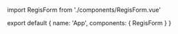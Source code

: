 <template>
  <div class="container mx-auto">
    <ValidationObserver ref="observer" v-slot="{ handleSubmit }">
      <form ref="form" @submit.prevent="handleSubmit(onSubmit)">
        <div class="grid grid-cols-4 gap-4">
          <!-- Firstname (ภาษาไทย) -->
          <div class="col-span-4 sm:col-span-2">
            <ValidationProvider
              name="FirstNameth"
              :rules="validationRules.firstname_th"
              v-slot="validationFnContext"
            >
              <input
                v-model="form.firstname_th"
                placeholder="Firstname (ภาษาไทย)"
                class="form-input"
                :class="{
                  'border-red-500':
                    validationFnContext.errors &&
                    validationFnContext.errors.length > 0,
                }"
                @keypress="blockNonThaiCharacters"
              />
              <div
                v-if="
                  validationFnContext.errors &&
                  validationFnContext.errors.length > 0
                "
                class="text-red-500 mt-1"
              >
                {{ validationFnContext.errors[0] }}
              </div>
            </ValidationProvider>
          </div>

          <!-- Lastname (ภาษาไทย) -->
          <div class="col-span-4 sm:col-span-2">
            <ValidationProvider
              name="Lastnameth"
              :rules="validationRules.lastname_th"
              v-slot="validationLnContext"
            >
              <input
                v-model="form.lastname_th"
                placeholder="Lastname (ภาษาไทย)"
                class="form-input"
                :class="{
                  'border-red-500':
                    validationLnContext.errors &&
                    validationLnContext.errors.length > 0,
                }"
                @keypress="blockNonThaiCharacters"
              />
              <div
                v-if="
                  validationLnContext.errors &&
                  validationLnContext.errors.length > 0
                "
                class="text-red-500 mt-1"
              >
                {{ validationLnContext.errors[0] }}
              </div>
            </ValidationProvider>
          </div>

          <!-- Firstname (ภาษาอังกฤษ) -->
          <div class="col-span-4 sm:col-span-2">
            <ValidationProvider
              name="FirstNameeng"
              :rules="validationRules.firstname_eng"
              v-slot="validationFnContext"
            >
              <input
                v-model="form.firstname_eng"
                placeholder="Firstname (ภาษาอังกฤษ)"
                class="form-input"
                :class="{
                  'border-red-500':
                    validationFnContext.errors &&
                    validationFnContext.errors.length > 0,
                }"
                @keypress="blockNonEngCharacters"
              />
              <div
                v-if="
                  validationFnContext.errors &&
                  validationFnContext.errors.length > 0
                "
                class="text-red-500 mt-1"
              >
                {{ validationFnContext.errors[0] }}
              </div>
            </ValidationProvider>
          </div>

          <!-- Lastname (ภาษาอังกฤษ) -->
          <div class="col-span-4 sm:col-span-2">
            <ValidationProvider
              name="Lastnameeng"
              :rules="validationRules.lastname_eng"
              v-slot="validationLnContext"
            >
              <input
                v-model="form.lastname_eng"
                placeholder="Lastname (ภาษาอังกฤษ)"
                class="form-input"
                :class="{
                  'border-red-500':
                    validationLnContext.errors &&
                    validationLnContext.errors.length > 0,
                }"
                @keypress="blockNonEngCharacters"
              />
              <div
                v-if="
                  validationLnContext.errors &&
                  validationLnContext.errors.length > 0
                "
                class="text-red-500 mt-1"
              >
                {{ validationLnContext.errors[0] }}
              </div>
            </ValidationProvider>
          </div>

          <!-- Student ID -->
          <div class="col-span-4 sm:col-span-2">
            <ValidationProvider
              name="Student-ID"
              :rules="validationRules.studentNo"
              v-slot="validationSnContext"
            >
              <input
                v-model="form.studentNo"
                placeholder="Student ID"
                class="form-input"
                :class="{
                  'border-red-500':
                    validationSnContext.errors &&
                    validationSnContext.errors.length > 0,
                }"
                @keypress="blockNonCharacters"
                maxlength="11"
              />
              <div
                v-if="
                  validationSnContext.errors &&
                  validationSnContext.errors.length > 0
                "
                class="text-red-500 mt-1"
              >
                {{ validationSnContext.errors[0] }}
              </div>
            </ValidationProvider>
          </div>

          <!-- Phonenumber -->
          <div class="col-span-4 sm:col-span-2">
            <ValidationProvider
              name="Phonenumber"
              :rules="validationRules.phonenumber"
              v-slot="validationPhoneContext"
            >
              <input
                v-model="form.phonenumber"
                placeholder="Phonenumber"
                class="form-input"
                :class="{
                  'border-red-500':
                    validationPhoneContext.errors &&
                    validationPhoneContext.errors.length > 0,
                }"
                @keypress="blockNonCharacters"
                :maxlength="getPhoneNumberMaxLength(form.phonenumber)"
              />
              <div
                v-if="
                  validationPhoneContext.errors &&
                  validationPhoneContext.errors.length > 0
                "
                class="text-red-500 mt-1"
              >
                {{ validationPhoneContext.errors[0] }}
              </div>
            </ValidationProvider>
          </div>

          <!-- Email -->
          <div class="col-span-4 sm:col-span-2">
            <ValidationProvider
              name="Email"
              :rules="validationRules.email"
              v-slot="validationEmailContext"
            >
              <input
                v-model="form.email"
                placeholder="Email"
                class="form-input"
                :class="{
                  'border-red-500':
                    validationEmailContext.errors &&
                    validationEmailContext.errors.length > 0,
                }"
              />
              <div
                v-if="
                  validationEmailContext.errors &&
                  validationEmailContext.errors.length > 0
                "
                class="text-red-500 mt-1"
              >
                {{ validationEmailContext.errors[0] }}
              </div>
            </ValidationProvider>
          </div>

          <!-- Address -->
          <div class="col-span-4">
            <ValidationProvider
              name="Address"
              :rules="validationRules.address"
              v-slot="validationAdContext"
            >
              <textarea
                v-model="form.address"
                placeholder="Address"
                class="form-textarea"
                :class="{
                  'border-red-500':
                    validationAdContext.errors &&
                    validationAdContext.errors.length > 0,
                }"
                :rows="3"
              ></textarea>
              <div
                v-if="
                  validationAdContext.errors &&
                  validationAdContext.errors.length > 0
                "
                class="text-red-500 mt-1"
              >
                {{ validationAdContext.errors[0] }}
              </div>
            </ValidationProvider>
          </div>

          <!-- Birthday -->
          <div class="col-span-4 sm:col-span-2">
            <ValidationProvider
              name="Birthday"
              :rules="validationRules.birthday"
              v-slot="validationBdContext"
            >
              <input
                v-model="form.birthday"
                placeholder="Birthday"
                class="form-input"
                :class="{
                  'border-red-500':
                    validationBdContext.errors &&
                    validationBdContext.errors.length > 0,
                }"
                type="date"
              />
              <div
                v-if="
                  validationBdContext.errors &&
                  validationBdContext.errors.length > 0
                "
                class="text-red-500 mt-1"
              >
                {{ validationBdContext.errors[0] }}
              </div>
            </ValidationProvider>
          </div>

          <!-- Birthday (dd/mm/yyyy) -->
          <div class="col-span-4 sm:col-span-2">
            <ValidationProvider
              name="Birthday"
              :rules="validationRules.birthdayformat1"
              v-slot="validationBd1Context"
            >
              <input
                v-model="form.birthdayformat1"
                placeholder="Birthday (dd/mm/yyyy)"
                class="form-input"
                :class="{
                  'border-red-500':
                    validationBd1Context.errors &&
                    validationBd1Context.errors.length > 0,
                }"
              />
              <div
                v-if="
                  validationBd1Context.errors &&
                  validationBd1Context.errors.length > 0
                "
                class="text-red-500 mt-1"
              >
                {{ validationBd1Context.errors[0] }}
              </div>
            </ValidationProvider>
          </div>

          <!-- Birthday (dd.mm.yyyy) -->
          <div class="col-span-4 sm:col-span-2">
            <ValidationProvider
              name="Birthday"
              :rules="validationRules.birthdayformat2"
              v-slot="validationBd2Context"
            >
              <input
                v-model="form.birthdayformat2"
                placeholder="Birthday (dd.mm.yyyy)"
                class="form-input"
                :class="{
                  'border-red-500':
                    validationBd2Context.errors &&
                    validationBd2Context.errors.length > 0,
                }"
              />
              <div
                v-if="
                  validationBd2Context.errors &&
                  validationBd2Context.errors.length > 0
                "
                class="text-red-500 mt-1"
              >
                {{ validationBd2Context.errors[0] }}
              </div>
            </ValidationProvider>
          </div>

          <!-- Duration Start -->
          <div class="col-span-4 sm:col-span-2">
            <ValidationProvider
              name="Duration Start"
              :rules="validationRules.durationStart"
              v-slot="validationBeforeDContext"
            >
              <input
                v-model="form.durationStart"
                placeholder="Duration Start"
                class="form-input"
                :class="{
                  'border-red-500':
                    validationBeforeDContext.errors &&
                    validationBeforeDContext.errors.length > 0,
                }"
                type="date"
              />
              <div
                v-if="
                  validationBeforeDContext.errors &&
                  validationBeforeDContext.errors.length > 0
                "
                class="text-red-500 mt-1"
              >
                {{ validationBeforeDContext.errors[0] }}
              </div>
            </ValidationProvider>
          </div>

          <!-- Duration End -->
          <div class="col-span-4 sm:col-span-2">
            <ValidationProvider
              name="Duration End"
              :rules="validationRules.durationEnd"
              v-slot="validationAfterDContext"
            >
              <input
                v-model="form.durationEnd"
                placeholder="Duration End"
                class="form-input"
                :class="{
                  'border-red-500':
                    validationAfterDContext.errors &&
                    validationAfterDContext.errors.length > 0,
                }"
                type="date"
                @change="checkDate"
              />
              <div
                v-if="
                  validationAfterDContext.errors &&
                  validationAfterDContext.errors.length > 0
                "
                class="text-red-500 mt-1"
              >
                {{ validationAfterDContext.errors[0] }}
              </div>
            </ValidationProvider>
          </div>
        </div>

        <button type="submit" class="bg-blue-500 text-white py-2 px-4 rounded">
          Submit
        </button>
        <button
          type="button"
          class="bg-gray-300 text-gray-700 py-2 px-4 rounded ml-2"
          @click="resetForm"
        >
          Reset
        </button>
      </form>
    </ValidationObserver>
  </div>
</template>

<script>
import scripts from "../scripts/scripts"

export default {
  mixins: [scripts],
}
</script>

<style scoped>
/* เพิ่มสไตล์ที่ต้องการสำหรับ validation errors หรืออื่นๆ */
</style>

import RegisForm from './components/RegisForm.vue'

export default {
  name: 'App',
  components: {
    RegisForm
  }
}